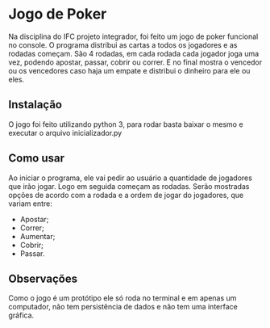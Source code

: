 # Jogo de Poker

Na disciplina do IFC projeto integrador, foi feito um jogo de poker funcional no console. O programa distribui as cartas a todos os jogadores e as rodadas começam. 
São 4 rodadas, em cada rodada cada jogador joga uma vez, podendo apostar, passar, cobrir ou correr. E no final mostra o vencedor ou os vencedores caso haja um empate e distribui o dinheiro para ele ou eles.

## Instalação

O jogo foi feito utilizando python 3, para rodar basta baixar o mesmo e executar o arquivo inicializador.py

## Como usar

Ao iniciar o programa, ele vai pedir ao usuário a quantidade de jogadores que irão jogar. Logo em seguida começam as rodadas.
Serão mostradas opções de acordo com a rodada e a ordem de jogar do jogadores, que variam entre:
- Apostar;
- Correr;
- Aumentar;
- Cobrir;
- Passar.

## Observações

Como o jogo é um protótipo ele só roda no terminal e em apenas um computador, não tem persistência de dados e não tem uma interface gráfica.

